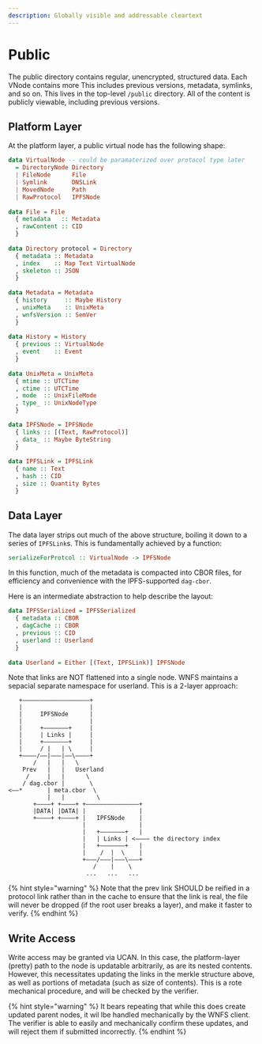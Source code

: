 ```yaml
---
description: Globally visible and addressable cleartext
---
```


# Public

The public directory contains regular, unencrypted, structured data. Each VNode contains more This includes previous versions, metadata, symlinks, and so on. This lives in the top-level `/public` directory. All of the content is publicly viewable, including previous versions.

## Platform Layer

At the platform layer, a public virtual node has the following shape:

```haskell
data VirtualNode -- could be paramaterized over protocol type later
  = DirectoryNode Directory
  | FileNode      File 
  | Symlink       DNSLink
  | MovedNode     Path
  | RawProtocol   IPFSNode
  
data File = File
  { metadata   :: Metadata
  , rawContent :: CID
  }
  
data Directory protocol = Directory
  { metadata :: Metadata
  , index    :: Map Text VirtualNode
  , skeleton :: JSON
  }
  
data Metadata = Metadata
  { history     :: Maybe History
  , unixMeta    :: UnixMeta
  , wnfsVersion :: SemVer
  }
  
data History = History
  { previous :: VirtualNode
  , event    :: Event
  }
  
data UnixMeta = UnixMeta
  { mtime :: UTCTime
  , ctime :: UTCTime
  , mode  :: UnixFileMode
  , type_ :: UnixNodeType
  }

data IPFSNode = IPFSNode
  { links :: [(Text, RawProtocol)]
  , data_ :: Maybe ByteString
  }
  
data IPFSLink = IPFSLink
  { name :: Text
  , hash :: CID
  , size :: Quantity Bytes
  }
```

## Data Layer

The data layer strips out much of the above structure, boiling it down to a series of `IPFSLink`s. This is fundamentally achieved by a function:

```haskell
serializeForProtcol :: VirtualNode -> IPFSNode
```

In this function, much of the metadata is compacted into CBOR files, for efficiency and convenience with the IPFS-supported `dag-cbor`.

Here is an intermediate abstraction to help describe the layout:

```haskell
data IPFSSerialized = IPFSSerialized
  { metadata :: CBOR
  , dagCache :: CBOR
  , previous :: CID
  , userland :: Userland
  }
  
data Userland = Either [(Text, IPFSLink)] IPFSNode
```

Note that links are NOT flattened into a single node. WNFS maintains a sepacial separate namespace for userland. This is a 2-layer approach:

```text
   +———————————————————+
   |                   |
   |     IPFSNode      |
   |                   |
   |     +———————+     |
   |     | Links |     |
   |     +———————+     |
   |     / |   | \     |
   +————/——|———|——\————+
       /   |   |   \
    Prev   |   |   Userland
     /     |   |      \
    / dag.cbor |       \ 
<——*       | meta.cbor  \
           |   |         \
       +————+ +————+ +———————————————+
       |DATA| |DATA| |               |
       +————+ +————+ |   IPFSNode    |
                     |               |
                     |   +———————+   |
                     |   | Links | <———— the directory index
                     |   +———————+   |
                     |    /  |  \    |
                     +———/———|———\———+
                        /    |    \
                      ...   ...   ...
```

{% hint style="warning" %}
Note that the prev link SHOULD be reified in a protocol link rather than in the cache to ensure that the link is real, the file will never be dropped \(if the root user breaks a layer\), and make it faster to verify.
{% endhint %}

## Write Access

Write access may be granted via UCAN. In this case, the platform-layer \(pretty\) path to the node is updatable arbitrarily, as are its nested contents. However, this necessitates updating the links in the merkle structure above, as well as portions of metadata \(such as size of contents\). This is a rote mechanical procedure, and will be checked by the verifier.

{% hint style="warning" %}
It bears repeating that while this does create updated parent nodes, it wil lbe handled mechanically by the WNFS client. The verifier is able to easily and mechanically confirm these updates, and will reject them if submitted incorrectly.
{% endhint %}

